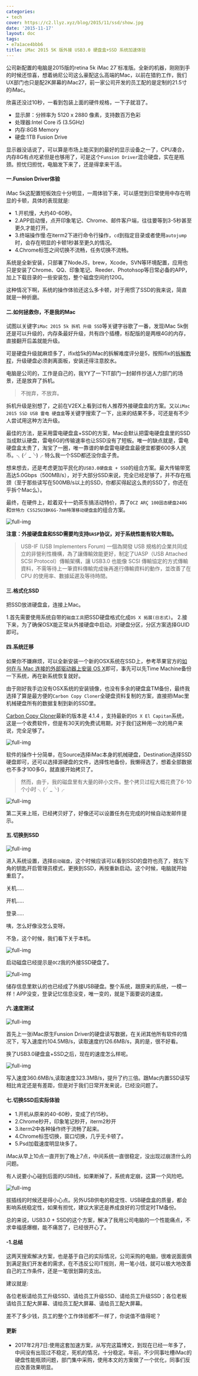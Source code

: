```yaml
---
categories:
- tech
cover: https://c2.llyz.xyz/blog/2015/11/ssd/show.jpg
date: '2015-11-17'
layout: doc
tags:
- e7a1ace4bbb6
title: iMac 2015 5K 版外接 USB3.0 硬盘盒+SSD 系统加速体验
---
```


公司新配置的电脑是2015版的retina 5k iMac 27\`标准版。全新的机器，刚刚到手的时候还惊喜，想着纳尼公司这么豪配这么高端的Mac，以前在猎豹工作，我们UX部门也只是配2K屏幕的iMac27，前一家公司开发的员工配的是定制的21.5寸的iMac。

欣喜还没过10秒，一看到包装上面的硬件规格，一下子就泪了。

- 显示屏：分辨率为 5120 x 2880 像素，支持数百万色彩
- 处理器:Intel Core i5 (3.5GHz)
- 内存:8GB Memory
- 硬盘:1TB Fusion Drive

显示器没话说了，可以算是市场上能买到的最好的显示设备之一了，CPU凑合，内存8G有点吃紧但是也够用了，可是这个`Funsion Driver`混合硬盘，实在是瓶颈。担忧归担忧，电脑发下来了，还是得拿来干活。

#### 一.Funsion Driver体验

iMac 5k这配置短板效应十分明显，一周体验下来，可以感觉到日常使用中存在明显的卡顿，具体的表现就是:

- 1.开机慢，大约40-60秒。
- 2.APP启动慢，点开印象笔记、Chrome、邮件客户端，往往要等到3-5秒甚至更久才能打开。
- 3.终端操作慢:在iterm2下进行命令行操作，`cd`到指定目录或者使用`autojump`时，会存在明显的卡顿1秒甚至更久的情况。
- 4.Chrome标签之间切换不流畅，任务切换不流畅。

系统是全新安装，只部署了NodeJS，brew，Xcode，SVN等环境配置，应用也只是安装了Chrome、QQ、印象笔记、Reeder、Photohsop等日常必备的APP，加上下载目录的一些安装包，整个磁盘空间约120G。

这种情况下啊，系统的操作体验还这么多卡顿，对于用惯了SSD的我来说，简直就是一种折磨。

#### 二.如何拯救你，不是我的Mac

试图以关键字`iMac 2015 5k 拆机 升级 SSD`等关键字谷歌了一番，发现iMac 5k倒还是可以升级的，内存条最好升级，共有四个插槽，标配版的是两根4G的内存，直接翻开后盖就能升级。

可是硬盘升级就麻烦多了，ifix给5k的iMac的拆解难度评分是5，按照ifix的[拆解教程](https://www.ifixit.com/Guide/iMac+Intel+27-Inch+Retina+5K+Display+Hard+Drive+Replacement/30522)，升级硬盘必须剥离面板，安装还得注意胶水。

电脑是公司的，工作是自己的，我YY了一下IT部门一封邮件抄送人力部门的场景，还是放弃了拆机。

> 不抛弃，不放弃。

拆机升级是别想了，之前在V2EX上看到过有人推荐外接硬盘盒的方案。又以`iMac 2015 SSD USB 雷电 硬盘盒`等关键字搜索了一下，出来的结果不多，可还是有不少人尝试用这种方法升级。

最佳的方法，是采用雷电硬盘盒+SSD的方案，Mac会默认把雷电硬盘盒里的SSD当成默认硬盘，雷电6G的传输速率也让SSD没有了短板。唯一的缺点就是，雷电硬盘盒太贵了，淘宝了一圈，唯一靠谱的单盘雷电硬盘盒最便宜都要600多人民币。╮(╯\_╰)╭ 特么我一个SSD都还没你盒子贵。

想来想去，还是考虑更加平民化的`USB3.0硬盘盒 + SSD`的组合方案。最大传输带宽高达5.0Gbps（500MB/s），对于大部分SSD来说，完全已经足够了，并不存在瓶颈（至于那些读写在500MB/s以上的SSD，你都买得起这么贵的SSD了，你还在乎拆个Mac么）。

最终，在硬件上，趁着双十一奶茶东搞活动特价，弄了`OCZ ARÇ 100固态硬盘240G`和`世特力 CSS25U3BK6G-7mm特薄移动硬盘盒`的组合方案。

![full-img ](https://c2.llyz.xyz/blog/2015/11/ssd/show.jpg)

**注意：外接硬盘盒和SSD需要均支持`UASP`协议，对于系统性能有较大帮助。**

> USB-IF (USB Implementers Forum) 一個為開發 USB 規格的企業共同成立的非營利性機構，為了讓傳輸效能更好，制定了UASP（USB Attached SCSI Protocol）傳輸架構，讓 USB3.0 也能像 SCSI 傳輸協定的方式傳輸資料，不需等待上一筆資料傳輸完成後再進行傳輸資料的動作，並改善了在 CPU 的使用率、數據延遲及等待時間。

#### 三.格式化SSD

把SSD放进硬盘盒，连接上Mac。

1.首先需要使用系统自带的`磁盘工具`把SSD硬盘格式化成`OS X 拓展(日志式)`。 2.接下来，为了确保OSX能正常从外接硬盘中启动，对硬盘分区，分区方案选择GUID即可。

#### 四.系统迁移

如果你不嫌麻烦，可以全新安装一个新的OSX系统在SSD上，参考苹果官方的[如何在与 Mac 连接的外部驱动器上安装 OS X](https://support.apple.com/zh-cn/HT202796)即可，事先可以先Time Machine备份一下系统，再在新系统恢复就好。

由于刚好我手边没有OSX系统的安装镜像，也没有多余的硬盘盒TM备份，最终我选择了算是最方便的`Carbon Copy Cloner`全硬盘资料复制的方案，直接把iMac里机械硬盘所有的数据复制到新的SSD里。

[Carbon Copy Cloner](https://bombich.com/)最新的版本是 4.1.4 ，支持最新的`OS X El Capitan`系统，这是一个收费软件，但是有30天的免费试用期，对于我们这种用一次的用户来说，完全足够了。

![full-img ](https://c2.llyz.xyz/blog/2015/11/ssd/clone.png)

软件的操作十分简单，在Source选择iMac本身的机械硬盘，Destination选择SSD硬盘即可，还可以选择源硬盘的文件，选择性地备份，我懒得选了，想着全部数据也不多才100多G，就直接开始拷贝了。

> 然而，由于，我的磁盘里有大量的碎小文件。整个拷贝过程大概花费了6-10个小时 ╮(╯\_╰)╭

![full-img ](https://c2.llyz.xyz/blog/2015/11/ssd/finish.png)

第二天来上班，已经拷贝好了，好像还可以设置任务在完成的时候自动发邮件提示。

#### 五.切换到SSD

![full-img ](https://c2.llyz.xyz/blog/2015/11/ssd/start.png)

进入系统设置，选择`启动磁盘`，这个时候应该可以看到SSD的盘符也亮了，按左下角的钥匙开启管理员模式，更换到SSD，再按重新启动。这个时候，电脑就开始重启了。

关机.....

开机.....

登录.....

咦，怎么好像没怎么变呀。

不急，这个时候，我们看下关于本机。

![full-img ](https://c2.llyz.xyz/blog/2015/11/ssd/sys1.png)

启动磁盘已经提示是`OCZ`我的外接SSD硬盘了。

![full-img ](https://c2.llyz.xyz/blog/2015/11/ssd/sys2.png)

储存信息里默认的也已经成了外接USB硬盘。整个系统，跟原来的系统，一模一样！APP没变，登录记忆信息没变，唯一变的，就是下面要说的速度。

#### 六.速度测试

![full-img ](https://c2.llyz.xyz/blog/2015/11/ssd/hd-spped.png)

首先上一张iMac原生Funsion Driver的硬盘读写数据，在关闭其他所有软件的情况下，写入速度约104.5MB/s，读取速度约126.6MB/s，真的是，很不好看。

换了USB3.0硬盘盒+SSD之后，现在的速度怎么样呢。

![full-img ](https://c2.llyz.xyz/blog/2015/11/ssd/ssd-spped.png)

写入速度360.6MB/s,读取速度323.3MB/s，提升了约三倍。跟Mac内置SSD读写相比肯定还是有差距，但是对于我们日常开发来说，已经没问题了。

#### 七.切换SSD后实际体验

- 1.开机从原来的40-60秒，变成了约15秒。
- 2.Chrome秒开，印象笔记秒开，iterm2秒开
- 3.iterm2中各种操作终于流畅了起来。
- 4.Chrome标签切换，窗口切换，几乎无卡顿了。
- 5.Psd加载速度明显块多了。

iMac从早上10点一直开到了晚上7点，中间系统一直很稳定，没出现过崩溃什么的问题。

有人说要小心碰到后面的USB线，如果断掉了，系统肯定崩，这算一个风险吧。

![full-img ](https://c2.llyz.xyz/blog/2015/11/ssd/usb.jpg)

拔插线的时候还是得小心点。另外USB供电的稳定性、USB硬盘盒的质量，都会影响系统稳定性，如果有担忧，建议大家还是养成良好的习惯定时TM备份。

总的来说，USB3.0 + SSD的这个方案，解决了我用公司电脑的一个性能痛点，不求幸福感爆棚，能不痛苦了，已经很开心了。

#### \-1.总结

这两天搜索解决方案，也是基于自己的实际情况，公司采购的电脑，很难说面面俱到满足我们开发者的需求，在不违反公司IT规则，用一笔小钱，就可以极大地改善自己的工作条件，还是一笔很划算的支出。

建议就是:

各位老板请给员工升级SSD、请给员工升级SSD、请给员工升级SSD；各位老板请给员工配大屏幕、请给员工配大屏幕、请给员工配大屏幕。

差不了多少钱，员工的整个工作体验都不一样了，你说值不值得呢？

#### 更新

- 2017年2月7日:使用这套加速方案，从写完这篇博文，到现在已经一年多了，中间没有出现过不稳定，死机的情况，十分稳定。年前，不少同事吐槽iMac的硬盘性能瓶颈问题，部门集中采购，使用本文的方案做了一个优化，同事们反应改善效果明显。
